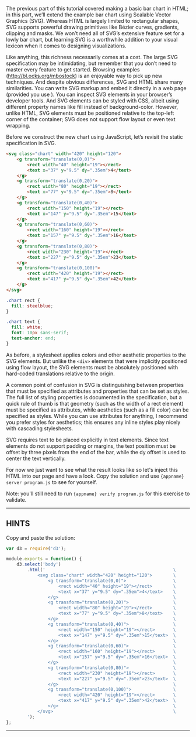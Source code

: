 The previous part of this tutorial covered making a basic bar chart in HTML; in this part, we’ll extend the example bar chart using Scalable Vector Graphics (SVG). Whereas HTML is largely limited to rectangular shapes, SVG supports powerful drawing primitives like Bézier curves, gradients, clipping and masks. We won’t need all of SVG’s extensive feature set for a lowly bar chart, but learning SVG is a worthwhile addition to your visual lexicon when it comes to designing visualizations.

Like anything, this richness necessarily comes at a cost. The large SVG specification may be intimidating, but remember that you don’t need to master every feature to get started. Browsing examples (http://bl.ocks.org/mbostock) is an enjoyable way to pick up new techniques. And despite obvious differences, SVG and HTML share many similarities. You can write SVG markup and embed it directly in a web page (provided you use <!DOCTYPE html>). You can inspect SVG elements in your browser’s developer tools. And SVG elements can be styled with CSS, albeit using different property names like fill instead of background-color. However, unlike HTML, SVG elements must be positioned relative to the top-left corner of the container; SVG does not support flow layout or even text wrapping.

Before we construct the new chart using JavaScript, let’s revisit the static specification in SVG.

```html
<svg class="chart" width="420" height="120">
    <g transform="translate(0,0)">
        <rect width="40" height="19"></rect>
        <text x="37" y="9.5" dy=".35em">4</text>
    </g>
    <g transform="translate(0,20)">
        <rect width="80" height="19"></rect>
        <text x="77" y="9.5" dy=".35em">8</text>
    </g>
    <g transform="translate(0,40)">
        <rect width="150" height="19"></rect>
        <text x="147" y="9.5" dy=".35em">15</text>
    </g>
    <g transform="translate(0,60)">
        <rect width="160" height="19"></rect>
        <text x="157" y="9.5" dy=".35em">16</text>
    </g>
    <g transform="translate(0,80)">
        <rect width="230" height="19"></rect>
        <text x="227" y="9.5" dy=".35em">23</text>
    </g>
    <g transform="translate(0,100)">
        <rect width="420" height="19"></rect>
        <text x="417" y="9.5" dy=".35em">42</text>
    </g>
</svg>
```

```css
.chart rect {
  fill: steelblue;
}

.chart text {
  fill: white;
  font: 10px sans-serif;
  text-anchor: end;
}
```

As before, a stylesheet applies colors and other aesthetic properties to the SVG elements. But unlike the `<div>` elements that were implicitly positioned using flow layout, the SVG elements must be absolutely positioned with hard-coded translations relative to the origin.

A common point of confusion in SVG is distinguishing between properties that must be specified as attributes and properties that can be set as styles. The full list of styling properties is documented in the specification, but a quick rule of thumb is that geometry (such as the width of a rect element) must be specified as attributes, while aesthetics (such as a fill color) can be specified as styles. While you can use attributes for anything, I recommend you prefer styles for aesthetics; this ensures any inline styles play nicely with cascading stylesheets.

SVG requires text to be placed explicitly in text elements. Since text elements do not support padding or margins, the text position must be offset by three pixels from the end of the bar, while the dy offset is used to center the text vertically.

For now we just want to see what the result looks like so let's inject this HTML into our page and have a look. Copy the solution and use `{appname} server program.js` to see for yourself.

Note: you'll still need to run `{appname} verify program.js` for this exercise to validate.

----------------------------------------------------------------------

## HINTS

Copy and paste the solution:

```js
var d3 = require('d3');

module.exports = function() {
    d3.select('body')
        .html('                                                 \
            <svg class="chart" width="420" height="120">        \
                <g transform="translate(0,0)">                  \
                    <rect width="40" height="19"></rect>        \
                    <text x="37" y="9.5" dy=".35em">4</text>    \
                </g>                                            \
                <g transform="translate(0,20)">                 \
                    <rect width="80" height="19"></rect>        \
                    <text x="77" y="9.5" dy=".35em">8</text>    \
                </g>                                            \
                <g transform="translate(0,40)">                 \
                    <rect width="150" height="19"></rect>       \
                    <text x="147" y="9.5" dy=".35em">15</text>  \
                </g>                                            \
                <g transform="translate(0,60)">                 \
                    <rect width="160" height="19"></rect>       \
                    <text x="157" y="9.5" dy=".35em">16</text>  \
                </g>                                            \
                <g transform="translate(0,80)">                 \
                    <rect width="230" height="19"></rect>       \
                    <text x="227" y="9.5" dy=".35em">23</text>  \
                </g>                                            \
                <g transform="translate(0,100)">                \
                    <rect width="420" height="19"></rect>       \
                    <text x="417" y="9.5" dy=".35em">42</text>  \
                </g>                                            \
            </svg>                                              \
        ');
};
```

----------------------------------------------------------------------
